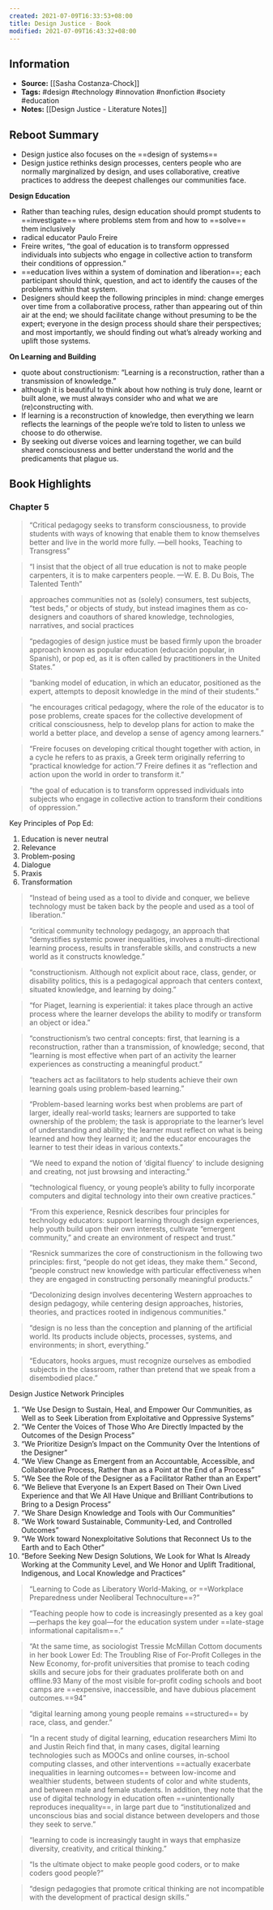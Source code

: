 ```yaml
---
created: 2021-07-09T16:33:53+08:00
title: Design Justice - Book
modified: 2021-07-09T16:43:32+08:00
---
```

## Information 
- **Source:** [[Sasha Costanza-Chock]]
- **Tags:** #design #technology #innovation  #nonfiction #society #education 
- **Notes:** [[Design Justice - Literature Notes]]


## Reboot Summary
- Design justice also focuses on the ==design of systems==
- Design justice rethinks design processes, centers people who are normally marginalized by design, and uses collaborative, creative practices to address the deepest challenges our communities face.

**Design Education**
- Rather than teaching rules, design education should prompt students to ==investigate== where problems stem from and how to ==solve== them inclusively
- radical educator Paulo Freire
- Freire writes, “the goal of education is to transform oppressed individuals into subjects who engage in collective action to transform their conditions of oppression.”
- ==education lives within a system of domination and liberation==; each participant should think, question, and act to identify the causes of the problems within that system.
- Designers should keep the following principles in mind: change emerges over time from a collaborative process, rather than appearing out of thin air at the end; we should facilitate change without presuming to be the expert; everyone in the design process should share their perspectives; and most importantly, we should finding out what’s already working and uplift those systems.

**On Learning and Building**
- quote about constructionism: “Learning is a reconstruction, rather than a transmission of knowledge.”
- although it is beautiful to think about how nothing is truly done, learnt or built alone, we must always consider who and what we are (re)constructing with. 
- If learning is a reconstruction of knowledge, then everything we learn reflects the learnings of the people we’re told to listen to unless we choose to do otherwise.
- By seeking out diverse voices and learning together, we can build shared consciousness and better understand the world and the predicaments that plague us.

## Book Highlights
### Chapter 5
> “Critical pedagogy seeks to transform consciousness, to provide students with ways of knowing that enable them to know themselves better and live in the world more fully.
—bell hooks, Teaching to Transgress”

> “I insist that the object of all true education is not to make people carpenters, it is to make carpenters people.
—W. E. B. Du Bois, The Talented Tenth”

> approaches communities not as (solely) consumers, test subjects, “test beds,” or objects of study, but instead imagines them as co-designers and coauthors of shared knowledge, technologies, narratives, and social practices

> “pedagogies of design justice must be based firmly upon the broader approach known as popular education (educación popular, in Spanish), or pop ed, as it is often called by practitioners in the United States.”

> “banking model of education, in which an educator, positioned as the expert, attempts to deposit knowledge in the mind of their students.”

> “he encourages critical pedagogy, where the role of the educator is to pose problems, create spaces for the collective development of critical consciousness, help to develop plans for action to make the world a better place, and develop a sense of agency among learners.”

> “Freire focuses on developing critical thought together with action, in a cycle he refers to as praxis, a Greek term originally referring to “practical knowledge for action.”7 Freire defines it as “reflection and action upon the world in order to transform it.”

> “the goal of education is to transform oppressed individuals into subjects who engage in collective action to transform their conditions of oppression.”

Key Principles of Pop Ed:
1. Education is never neutral
2. Relevance
3. Problem-posing
4. Dialogue
5. Praxis
6. Transformation

> “Instead of being used as a tool to divide and conquer, we believe technology must be taken back by the people and used as a tool of liberation.”

> “critical community technology pedagogy, an approach that “demystifies systemic power inequalities, involves a multi-directional learning process, results in transferable skills, and constructs a new world as it constructs knowledge.”

> “constructionism. Although not explicit about race, class, gender, or disability politics, this is a pedagogical approach that centers context, situated knowledge, and learning by doing.”

> “for Piaget, learning is experiential: it takes place through an active process where the learner develops the ability to modify or transform an object or idea.”

> “constructionism’s two central concepts: first, that learning is a reconstruction, rather than a transmission, of knowledge; second, that “learning is most effective when part of an activity the learner experiences as constructing a meaningful product.”

> “teachers act as facilitators to help students achieve their own learning goals using problem-based learning.”

> “Problem-based learning works best when problems are part of larger, ideally real-world tasks; learners are supported to take ownership of the problem; the task is appropriate to the learner’s level of understanding and ability; the learner must reflect on what is being learned and how they learned it; and the educator encourages the learner to test their ideas in various contexts.”

> “We need to expand the notion of ‘digital fluency’ to include designing and creating, not just browsing and interacting.”

> “technological fluency, or young people’s ability to fully incorporate computers and digital technology into their own creative practices.”

> “From this experience, Resnick describes four principles for technology educators: support learning through design experiences, help youth build upon their own interests, cultivate “emergent community,” and create an environment of respect and trust.”

> “Resnick summarizes the core of constructionism in the following two principles: first, “people do not get ideas, they make them.” Second, “people construct new knowledge with particular effectiveness when they are engaged in constructing personally meaningful products.”

> “Decolonizing design involves decentering Western approaches to design pedagogy, while centering design approaches, histories, theories, and practices rooted in indigenous communities.”

> “design is no less than the conception and planning of the artificial world. Its products include objects, processes, systems, and environments; in short, everything.”

> “Educators, hooks argues, must recognize ourselves as embodied subjects in the classroom, rather than pretend that we speak from a disembodied place.”

Design Justice Network Principles
1. “We Use Design to Sustain, Heal, and Empower Our Communities, as Well as to Seek Liberation from Exploitative and Oppressive Systems”
2. “We Center the Voices of Those Who Are Directly Impacted by the Outcomes of the Design Process”
3. “We Prioritize Design’s Impact on the Community Over the Intentions of the Designer”
4. “We View Change as Emergent from an Accountable, Accessible, and Collaborative Process, Rather than as a Point at the End of a Process”
5. “We See the Role of the Designer as a Facilitator Rather than an Expert”
6. “We Believe that Everyone Is an Expert Based on Their Own Lived Experience and that We All Have Unique and Brilliant Contributions to Bring to a Design Process”
7. “We Share Design Knowledge and Tools with Our Communities”
8. “We Work toward Sustainable, Community-Led, and Controlled Outcomes”
9. “We Work toward Nonexploitative Solutions that Reconnect Us to the Earth and to Each Other”
10. “Before Seeking New Design Solutions, We Look for What Is Already Working at the Community Level, and We Honor and Uplift Traditional, Indigenous, and Local Knowledge and Practices”

> “Learning to Code as Liberatory World-Making, or ==Workplace Preparedness under Neoliberal Technoculture==?”

> “Teaching people how to code is increasingly presented as a key goal—perhaps the key goal—for the education system under ==late-stage informational capitalism==.”

> “At the same time, as sociologist Tressie McMillan Cottom documents in her book Lower Ed: The Troubling Rise of For-Profit Colleges in the New Economy, for-profit universities that promise to teach coding skills and secure jobs for their graduates proliferate both on and offline.93 Many of the most visible for-profit coding schools and boot camps are ==expensive, inaccessible, and have dubious placement outcomes.==94”

> “digital learning among young people remains ==structured== by race, class, and gender.”

> “In a recent study of digital learning, education researchers Mimi Ito and Justin Reich find that, in many cases, digital learning technologies such as MOOCs and online courses, in-school computing classes, and other interventions ==actually exacerbate inequalities in learning outcomes== between low-income and wealthier students, between students of color and white students, and between male and female students. In addition, they note that the use of digital technology in education often ==unintentionally reproduces inequality==, in large part due to “institutionalized and unconscious bias and social distance between developers and those they seek to serve.”

> “learning to code is increasingly taught in ways that emphasize diversity, creativity, and critical thinking.”

> “Is the ultimate object to make people good coders, or to make coders good people?”

> “design pedagogies that promote critical thinking are not incompatible with the development of practical design skills.”



